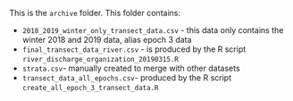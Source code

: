 This is the `archive` folder. This folder contains:  
  
- `2018_2019_winter_only_transect_data.csv`	- this data only contains the winter 2018 and 2019 data, alias epoch 3 data  
- `final_transect_data_river.csv`	- is produced by the R script `river_discharge_organization_20190315.R`  
- `strata.csv`-  manually created to merge with other datasets  
- `transect_data_all_epochs.csv`- produced by the R script `create_all_epoch_3_transect_data.R`    
